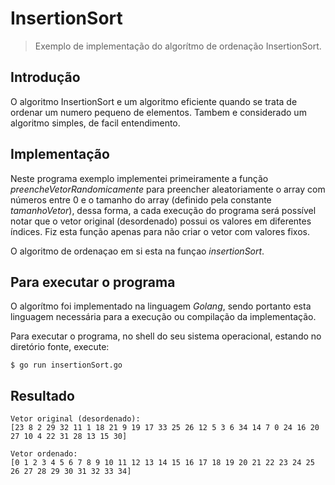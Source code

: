 # InsertionSort

> Exemplo de implementação do algorítmo de ordenação InsertionSort.

## Introdução

O algoritmo InsertionSort e um algoritmo eficiente quando se trata de ordenar um numero pequeno de elementos. Tambem e considerado um algoritmo simples, de facil entendimento.

## Implementação

Neste programa exemplo implementei primeiramente a função _preencheVetorRandomicamente_ para preencher aleatoriamente o array com números entre 0 e o tamanho do array (definido pela constante _tamanhoVetor_), dessa forma, a cada execução do programa será possível notar que o vetor original (desordenado) possui os valores em diferentes índices. Fiz esta função apenas para não criar o vetor com valores fixos.

O algoritmo de ordenaçao em si esta na funçao _insertionSort_.

## Para executar o programa

O algorítmo foi implementado na linguagem _Golang_, sendo portanto esta linguagem necessária para a execução ou compilação da implementação.

Para executar o programa, no shell do seu sistema operacional, estando no diretório fonte, execute:

```shell
$ go run insertionSort.go
```

## Resultado

```shell
Vetor original (desordenado): 
[23 8 2 29 32 11 1 18 21 9 19 17 33 25 26 12 5 3 6 34 14 7 0 24 16 20 27 10 4 22 31 28 13 15 30]

Vetor ordenado: 
[0 1 2 3 4 5 6 7 8 9 10 11 12 13 14 15 16 17 18 19 20 21 22 23 24 25 26 27 28 29 30 31 32 33 34]
```
